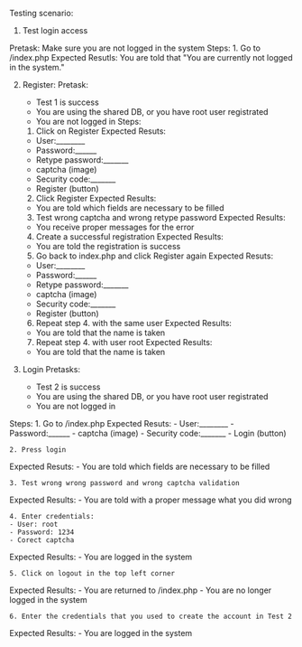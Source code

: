Testing scenario:

1. Test login access

Pretask: Make sure you are not logged in the system
Steps:
	1. Go to /index.php
Expected Resutls:
	You are told that "You are currently not logged in the system."


2. Register:
Pretask:
	- Test 1 is success
	- You are using the shared DB, or you have root user registrated
	- You are not logged in
Steps:
	1. Click on Register
Expected Resuts:
	- User:________
	- Password:______
	- Retype password:_______
	- captcha (image)
	- Security code:_______
	- Register (button)
	
	2. Click Register 
Expected Results:
	- You are told which fields are necessary to be filled

	3. Test wrong captcha and wrong retype password
Expected Results:
	- You receive proper messages for the error

	4. Create a successful registration
Expected Results:
	- You are told the registration is success

	5. Go back to index.php and click Register again
Expected Resuts:
	- User:________
	- Password:______
	- Retype password:_______
	- captcha (image)
	- Security code:_______
	- Register (button)

	6. Repeat step 4. with the same user
Expected Results:
	- You are told that the name is taken	

	7. Repeat step 4. with user root
Expected Results:
	- You are told that the name is taken

3. Login
Pretasks:
	- Test 2 is success
	- You are using the shared DB, or you have root user registrated
	- You are not logged in

Steps:
	1. Go to /index.php
Expected Resuts:
	- User:________
	- Password:______
	- captcha (image)
	- Security code:_______
	- Login (button)
	
	2. Press login 
Expected Resuts:
	- You are told which fields are necessary to be filled

	3. Test wrong wrong password and wrong captcha validation
Expected Results:
	- You are told with a proper message what you did wrong

	4. Enter credentials:
	- User: root
	- Password: 1234
	- Corect captcha
Expected Results:
	- You are logged in the system

	5. Click on logout in the top left corner
Expected Results:
	- You are returned to /index.php
	- You are no longer logged in the system

	6. Enter the credentials that you used to create the account in Test 2
Expected Results:
	- You are logged in the system
